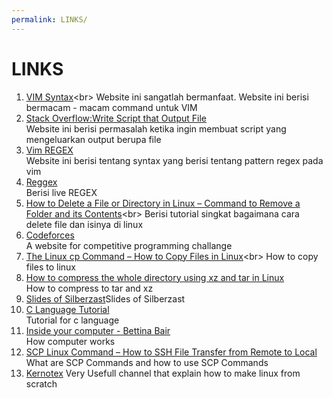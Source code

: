```yaml
---
permalink: LINKS/
---
```


# LINKS

1. [VIM Syntax]([https://en.wikipedia.org/wiki/1](http://commandlinemac.blogspot.com/2008/12/vim.html))<br>
Website ini sangatlah bermanfaat. Website ini berisi bermacam - macam command untuk VIM
2. [Stack Overflow:Write Script that Output File]([https://stackoverflow.com/questions/11162406/open-and-write-data-to-text-file-using-bash])<br>
Website ini berisi permasalah ketika ingin membuat script yang mengeluarkan output berupa file
3. [Vim REGEX]([https://learnbyexample.gitbooks.io/vim-reference/content/Regular_Expressions.html])<br>
Website ini berisi tentang syntax yang berisi tentang pattern regex pada vim
4. [Reggex]([https://regexr.com/])<br>
Berisi live REGEX
5. [How to Delete a File or Directory in Linux – Command to Remove a Folder and its Contents](https://www.freecodecamp.org/news/how-to-delete-a-file-or-directory-in-linux/#:~:text=Delete%20the%20directory%20and%20its,press%20%22Enter%22%20to%20confirm.)<br>
Berisi tutorial singkat bagaimana cara delete file dan isinya di linux
6. [Codeforces](https://codeforces.com/)<br>
A website for competitive programming challange
7. [The Linux cp Command – How to Copy Files in Linux](https://www.freecodecamp.org/news/the-linux-cp-command-how-to-copy-files-in-linux/#:~:text=You%20use%20the%20cp%20command,also%20copy%20directories%20(folders).&text=%5Bfile%2Fdirectory%2Dsources%5D,to%20copy%20the%20file%20to.)<br>
How to copy files to linux
8. [How to compress the whole directory using xz and tar in Linux](https://www.cyberciti.biz/faq/compress-the-whole-directory-using-xz-and-tar/)<br>
How to compress to tar and xz
9. [Slides of Silberzast](https://codex.cs.yale.edu/avi/os-book/OS10/slide-dir/)Slides of Silberzast
10. [C Language Tutorial](https://www.w3schools.com/c/c_intro.php)<br>
Tutorial for c language
11. [Inside your computer - Bettina Bair](https://www.youtube.com/watch?v=AkFi90lZmXA)<br>
How computer works
12. [SCP Linux Command – How to SSH File Transfer from Remote to Local](https://www.freecodecamp.org/news/scp-linux-command-example-how-to-ssh-file-transfer-from-remote-to-local/)<br>
What are SCP Commands and how to use SCP Commands
13. [Kernotex](https://www.youtube.com/@Kernotex)
Very Usefull channel that explain how to make linux from scratch
